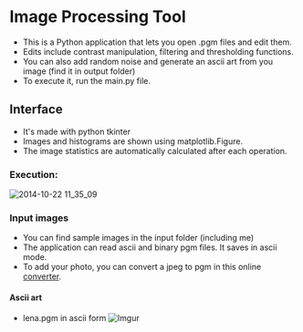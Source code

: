 # Image Processing Tool 

- This is a Python application that lets you open .pgm files and edit them.
- Edits include contrast manipulation, filtering and thresholding functions.
- You can also add random noise and generate an ascii art from you image (find it in output folder)
- To execute it, run the main.py file.

## Interface
- It's made with python tkinter
- Images and histograms are shown using matplotlib.Figure.
- The image statistics are automatically calculated after each operation.

### Execution:
![2014-10-22 11_35_09](https://media1.giphy.com/media/3lRoMhENgQhoWJ8MfJ/giphy.gif?cid=790b7611fd80a93158743023960bfac43c7088f922f64f92&rid=giphy.gif&ct=g)

### Input images
- You can find sample images in the input folder (including me)
- The application can read ascii and binary pgm files. It saves in ascii mode.
- To add your photo, you can convert a jpeg to pgm in this online [converter](https://convertio.co/fr/jpg-pgm/).

#### Ascii art 
- lena.pgm in ascii form
![Imgur](https://i.imgur.com/7khn6Wt.png)
